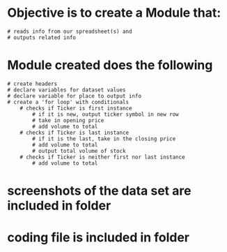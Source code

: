 # Objective is to create a Module that:
    # reads info from our spreadsheet(s) and
    # outputs related info

# Module created does the following
    # create headers
    # declare variables for dataset values
    # declare variable for place to output info
    # create a 'for loop' with conditionals
        # checks if Ticker is first instance
            # if it is new, output ticker symbol in new row
            # take in opening price
            # add volume to total
        # checks if Ticker is last instance
            # if it is the last, take in the closing price
            # add volume to total
            # output total volume of stock
        # checks if Ticker is neither first nor last instance
            # add volume to total

# screenshots of the data set are included in folder

# coding file is included in folder